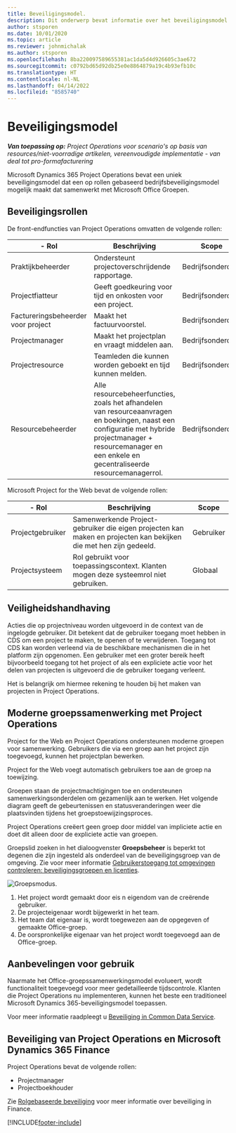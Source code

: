 ```yaml
---
title: Beveiligingsmodel.
description: Dit onderwerp bevat informatie over het beveiligingsmodel in Dynamics 365 Project Operations.
author: stsporen
ms.date: 10/01/2020
ms.topic: article
ms.reviewer: johnmichalak
ms.author: stsporen
ms.openlocfilehash: 8ba220097589655381ac1da5d4d926605c3ae672
ms.sourcegitcommit: c0792bd65d92db25e0e8864879a19c4b93efb10c
ms.translationtype: HT
ms.contentlocale: nl-NL
ms.lasthandoff: 04/14/2022
ms.locfileid: "8585740"
---
```

# <a name="security-model"></a>Beveiligingsmodel

_**Van toepassing op:** Project Operations voor scenario's op basis van resources/niet-voorradige artikelen, vereenvoudigde implementatie - van deal tot pro-formafacturering_



Microsoft Dynamics 365 Project Operations bevat een uniek beveiligingsmodel dat een op rollen gebaseerd bedrijfsbeveiligingsmodel mogelijk maakt dat samenwerkt met Microsoft Office Groepen. 


## <a name="security-roles"></a>Beveiligingsrollen
De front-endfuncties van Project Operations omvatten de volgende rollen:

| - Rol                          | Beschrijving                                                                                                                                                                 | Scope |
|-------------------------------|-----------------------------------------------------------------------------------------------------------------------------------------------------------------------------|------|
| Praktijkbeheerder              | Ondersteunt projectoverschrijdende rapportage.                                                                                                            | Bedrijfsonderdeel              |
| Projectfiatteur              | Geeft goedkeuring voor tijd en onkosten voor een project.                                                                                                                              | Bedrijfsonderdeel |
| Factureringsbeheerder voor project | Maakt het factuurvoorstel.                                                                                                                                                 | Bedrijfsonderdeel |
| Projectmanager               | Maakt het projectplan en vraagt middelen aan.                                                                                                                              | Bedrijfsonderdeel |
| Projectresource              | Teamleden die kunnen worden geboekt en tijd kunnen melden.                                                                                                          | Bedrijfsonderdeel|
| Resourcebeheerder              | Alle resourcebeheerfuncties, zoals het afhandelen van resourceaanvragen en boekingen, naast een configuratie met hybride projectmanager + resourcemanager en een enkele en gecentraliseerde resourcemanagerrol. | Bedrijfsonderdeel |


Microsoft Project for the Web bevat de volgende rollen:

| - Rol           | Beschrijving                                                                                                        | Scope  |
|----------------|--------------------------------------------------------------------------------------------------------------------|--------|
| Projectgebruiker   | Samenwerkende Project-gebruiker die eigen projecten kan maken en projecten kan bekijken die met hen zijn gedeeld. | Gebruiker   |
| Projectsysteem | Rol gebruikt voor toepassingscontext. Klanten mogen deze systeemrol niet gebruiken.                                    | Globaal |

## <a name="security-enforcement"></a>Veiligheidshandhaving
Acties die op projectniveau worden uitgevoerd in de context van de ingelogde gebruiker. Dit betekent dat de gebruiker toegang moet hebben in CDS om een project te maken, te openen of te verwijderen. Toegang tot CDS kan worden verleend via de beschikbare mechanismen die in het platform zijn opgenomen. Een gebruiker met een groter bereik heeft bijvoorbeeld toegang tot het project of als een expliciete actie voor het delen van projecten is uitgevoerd die de gebruiker toegang verleent.

Het is belangrijk om hiermee rekening te houden bij het maken van projecten in Project Operations.

## <a name="modern-group-collaboration-with-project-operations"></a>Moderne groepssamenwerking met Project Operations
Project for the Web en Project Operations ondersteunen moderne groepen voor samenwerking. Gebruikers die via een groep aan het project zijn toegevoegd, kunnen het projectplan bewerken.

Project for the Web voegt automatisch gebruikers toe aan de groep na toewijzing.

Groepen staan de projectmachtigingen toe en ondersteunen samenwerkingsonderdelen om gezamenlijk aan te werken. Het volgende diagram geeft de gebeurtenissen en statusveranderingen weer die plaatsvinden tijdens het groepstoewijzingsproces.

Project Operations creëert geen groep door middel van impliciete actie en doet dit alleen door de expliciete actie van groepen.

Groepslid zoeken in het dialoogvenster **Groepsbeheer** is beperkt tot degenen die zijn ingesteld als onderdeel van de beveiligingsgroep van de omgeving. Zie voor meer informatie [Gebruikerstoegang tot omgevingen controleren: beveiligingsgroepen en licenties](/power-platform/admin/control-user-access).

![Groepsmodus.](./media/groupsmode.png)

1. Het project wordt gemaakt door eis n eigendom van de creërende gebruiker.
2. De projecteigenaar wordt bijgewerkt in het team.
3. Het team dat eigenaar is, wordt toegewezen aan de opgegeven of gemaakte Office-groep.
4. De oorspronkelijke eigenaar van het project wordt toegevoegd aan de Office-groep.

## <a name="deployment-recommendation"></a>Aanbevelingen voor gebruik
Naarmate het Office-groepssamenwerkingsmodel evolueert, wordt functionaliteit toegevoegd voor meer gedetailleerde tijdscontrole. Klanten die Project Operations nu implementeren, kunnen het beste een traditioneel Microsoft Dynamics 365-beveiligingsmodel toepassen.

Voor meer informatie raadpleegt u [Beveiliging in Common Data Service](/power-platform/admin/wp-security).

## <a name="project-operations-and-microsoft-dynamics-365-finance-security"></a>Beveiliging van Project Operations en Microsoft Dynamics 365 Finance
Project Operations bevat de volgende rollen:

- Projectmanager
- Projectboekhouder

Zie [Rolgebaseerde beveiliging](/dynamics365/fin-ops-core/dev-itpro/sysadmin/role-based-security) voor meer informatie over beveiliging in Finance.




[!INCLUDE[footer-include](../includes/footer-banner.md)]